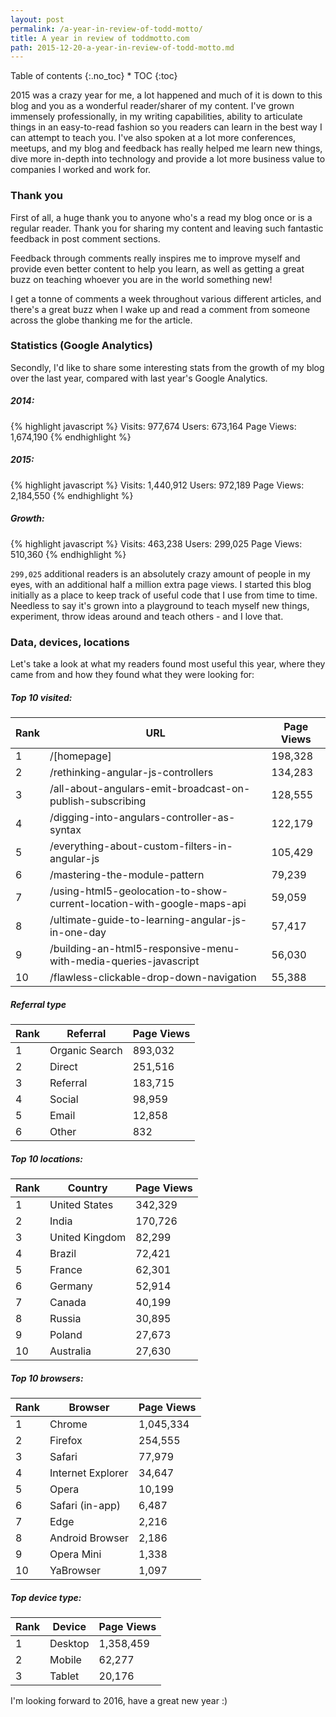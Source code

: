 ```yaml
---
layout: post
permalink: /a-year-in-review-of-todd-motto/
title: A year in review of toddmotto​.com
path: 2015-12-20-a-year-in-review-of-todd-motto.md
---
```


<div class="toc" markdown="1">
<span class="gamma">Table of contents</span>
{:.no_toc}
* TOC
{:toc}
</div>

2015 was a crazy year for me, a lot happened and much of it is down to this blog and you as a wonderful reader/sharer of my content. I've grown immensely professionally, in my writing capabilities, ability to articulate things in an easy-to-read fashion so you readers can learn in the best way I can attempt to teach you. I've also spoken at a lot more conferences, meetups, and my blog and feedback has really helped me learn new things, dive more in-depth into technology and provide a lot more business value to companies I worked and work for.

### Thank you

First of all, a huge thank you to anyone who's a read my blog once or is a regular reader. Thank you for sharing my content and leaving such fantastic feedback in post comment sections.

Feedback through comments really inspires me to improve myself and provide even better content to help you learn, as well as getting a great buzz on teaching whoever you are in the world something new!

I get a tonne of comments a week throughout various different articles, and there's a great buzz when I wake up and read a comment from someone across the globe thanking me for the article.

### Statistics (Google Analytics)

Secondly, I'd like to share some interesting stats from the growth of my blog over the last year, compared with last year's Google Analytics.

##### 2014:

{% highlight javascript %}
Visits: 977,674
Users: 673,164
Page Views: 1,674,190
{% endhighlight %}

##### 2015:

{% highlight javascript %}
Visits: 1,440,912
Users: 972,189
Page Views: 2,184,550
{% endhighlight %}

##### Growth:

{% highlight javascript %}
Visits: 463,238
Users: 299,025
Page Views: 510,360
{% endhighlight %}

`299,025` additional readers is an absolutely crazy amount of people in my eyes, with an additional half a million extra page views. I started this blog initially as a place to keep track of useful code that I use from time to time. Needless to say it's grown into a playground to teach myself new things, experiment, throw ideas around and teach others - and I love that.

### Data, devices, locations

Let's take a look at what my readers found most useful this year, where they came from and how they found what they were looking for:

##### Top 10 visited:

| Rank    | URL                                                                    | Page Views |
| ------- | ---------------------------------------------------------------------- | ---------- |
| 1       | /[homepage]                                                            | 198,328    |
| 2       | /rethinking-angular-js-controllers                                     | 134,283    |
| 3       | /all-about-angulars-emit-broadcast-on-publish-subscribing              | 128,555    |
| 4       | /digging-into-angulars-controller-as-syntax                            | 122,179    |
| 5       | /everything-about-custom-filters-in-angular-js                         | 105,429    |
| 6       | /mastering-the-module-pattern                                          | 79,239     |
| 7       | /using-html5-geolocation-to-show-current-location-with-google-maps-api | 59,059     |
| 8       | /ultimate-guide-to-learning-angular-js-in-one-day                      | 57,417     |
| 9       | /building-an-html5-responsive-menu-with-media-queries-javascript       | 56,030     |
| 10      | /flawless-clickable-drop-down-navigation                               | 55,388     |

##### Referral type

| Rank    | Referral       | Page Views |
| ------- | -------------- | ---------- |
| 1       | Organic Search | 893,032    |
| 2       | Direct         | 251,516    |
| 3       | Referral       | 183,715    |
| 4       | Social         | 98,959     |
| 5       | Email          | 12,858     |
| 6       | Other          | 832        |

##### Top 10 locations:

| Rank    | Country        | Page Views   |
| ------- | -------------- | ------------ |
| 1       | United States  | 342,329      |
| 2       | India          | 170,726      |
| 3       | United Kingdom | 82,299       |
| 4       | Brazil         | 72,421       |
| 5       | France         | 62,301       |
| 6       | Germany        | 52,914       |
| 7       | Canada         | 40,199       |
| 8       | Russia         | 30,895       |
| 9       | Poland         | 27,673       |
| 10      | Australia      | 27,630       |

##### Top 10 browsers:

| Rank    | Browser           | Page Views   |
| ------- | ----------------- | ------------ |
| 1       | Chrome            | 1,045,334    |
| 2       | Firefox           | 254,555      |
| 3       | Safari            | 77,979       |
| 4       | Internet Explorer | 34,647       |
| 5       | Opera             | 10,199       |
| 6       | Safari (in-app)   | 6,487        |
| 7       | Edge              | 2,216        |
| 8       | Android Browser   | 2,186        |
| 9       | Opera Mini        | 1,338        |
| 10      | YaBrowser         | 1,097        |

##### Top device type:

| Rank    | Device            | Page Views   |
| ------- | ----------------- | ------------ |
| 1       | Desktop           | 1,358,459    |
| 2       | Mobile            | 62,277       |
| 3       | Tablet            | 20,176       |

I'm looking forward to 2016, have a great new year :)
